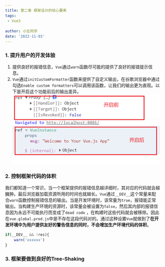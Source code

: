 ```yaml
---
title: 第二章 框架设计的核心要素
tags:
 - Vue3

author: 小左同学
date: '2022-11-03'
---
```


### 1. 提升用户的开发体验
1. 提供良好的报错信息，`Vue`通过`warn`函数尽可能的提供了良好的报错提示信息。
2. `Vue`通过`initCustomFormatter`函数来提供了自定义输出，在谷歌浏览器中通过勾选`Enable custom formatters`可以调用该函数，让我们的输出更为直观。以下是开启这个功能前后的输出差异。
![](./img/distance.png)

### 2. 控制框架代码的体积
我们都知道一个常识，当一个框架提供的报错信息越详细时，其对应的代码就会越臃肿。最后浏览器加载资源所用的时间也就越长。`Vue`通过`__DEV__`这个常量来配合`warn`函数控制报错信息的输出。当是开发环境时，该常量为`true`，报错能正常输出。当构建生产环境的资源时，该常量会被设置为`false`，然后其内部的报错信息因为永远不可能执行而变成了`dead code` ，在构建时这些代码就会被移除。因此在`vue.global.prod.js`中是不存在这段代码对的。通过这种设置`Vue`就做到了**在开发环境中为用户提供友好的警告信息的同时，不会增加生产环境代码的体积**。
```js
if(__DEV__ && !res){
    warn('xxxxxx')
}
```
### 3. 框架要做到良好的Tree-Shaking